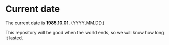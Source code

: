 # Current date

The current date is **1985.10.01.** (YYYY.MM.DD.)

This repository will be good when the world ends, so we will know how long it lasted.